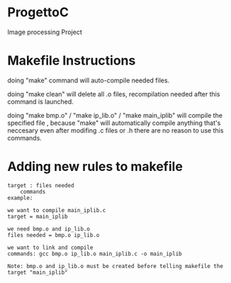 # ProgettoC
Image processing Project
# Makefile Instructions
doing "make" command will auto-compile needed files.

doing "make clean" will delete all .o files, recompilation needed after this command is launched.

doing "make bmp.o" / "make ip_lib.o" / "make main_iplib" will compile the specified file ,
because "make" will automatically compile anything that's neccesary even after modifing .c files or .h there are no reason to use this commands.

# Adding new rules to makefile
    target : files needed
        commands
    example:

    we want to compile main_iplib.c
    target = main_iplib

    we need bmp.o and ip_lib.o
    files needed = bmp.o ip_lib.o

    we want to link and compile
    commands: gcc bmp.o ip_lib.o main_iplib.c -o main_iplib 

    Note: bmp.o and ip_lib.o must be created before telling makefile the target "main_iplib"